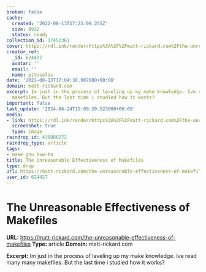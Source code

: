 ```yaml
---
broken: false
cache:
  created: '2022-08-13T17:25:09.255Z'
  size: 8932
  status: ready
collection_id: 17452361
cover: https://rdl.ink/render/https%3A%2F%2Fmatt-rickard.com%2Fthe-unreasonable-effectiveness-of-makefiles
creator_ref:
  _id: 624427
  avatar: ''
  email: ''
  name: pitosalas
date: '2022-08-13T17:04:38.907000+00:00'
domain: matt-rickard.com
excerpt: Im just in the process of leveling up my make knowledge. Ive read many many
  makefiles. But the last time i studied how it works?
important: false
last_update: '2024-06-24T15:09:29.523000+00:00'
media:
- link: https://rdl.ink/render/https%3A%2F%2Fmatt-rickard.com%2Fthe-unreasonable-effectiveness-of-makefiles
  screenshot: true
  type: image
raindrop_id: 430880272
raindrop_type: article
tags:
- make gnu how-to
title: The Unreasonable Effectiveness of Makefiles
type: drop
url: https://matt-rickard.com/the-unreasonable-effectiveness-of-makefiles
user_id: 624427
---
```


# The Unreasonable Effectiveness of Makefiles

**URL:** https://matt-rickard.com/the-unreasonable-effectiveness-of-makefiles
**Type:** article
**Domain:** matt-rickard.com

**Excerpt:** Im just in the process of leveling up my make knowledge. Ive read many many makefiles. But the last time i studied how it works?
